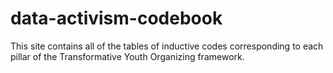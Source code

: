 # data-activism-codebook
This site  contains all of the tables of inductive codes corresponding to each pillar of the Transformative Youth Organizing framework.
